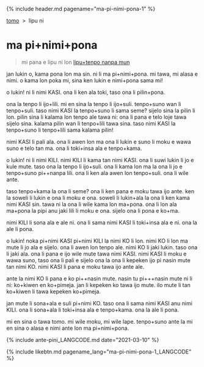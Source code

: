{% include header.md pagename="ma-pi-nimi-pona-1" %}

<span class="lp">

[tomo](https://joelthomastr.github.io/tokipona/README_LANGCODE)&nbsp;&nbsp;>&nbsp;&nbsp;lipu ni

# ma pi+nimi+pona

> mi pana e lipu ni lon [lipu+tenpo nanpa mun](https://liputenpo.org/2021/03/01/lipu-tenpo-nanpa-mun/)

jan lukin o, kama pona lon ma sin. ni li ma pi+nimi+pona. mi tawa, mi alasa e nimi. o kama lon poka mi, sina ken
lukin e nimi+pona sama mi!

o lukin! ni li nimi KASI. ona li ken ala toki, taso ona li pilin+pona.

ona la tenpo li ijo+lili. mi en sina la tenpo li ijo+suli. tenpo+suno wan li tenpo+suli. taso nimi KASI la tenpo+suno li sama seme? sijelo sina la pilin li lon. pilin sina li kalama lon tenpo ale tawa ni: ona li pana e telo loje tawa sijelo sina. kalama pilin wan li tenpo+lili tawa sina. taso nimi KASI la tenpo+suno li tenpo+lili sama kalama pilin!

nimi KASI li pali ala. ona li awen lon ma ona li lukin e suno li moku e wawa suno e telo tan ma. ona li toki+insa ala e tenpo+kama.

o lukin! ni li nimi KILI. nimi KILI li kama tan nimi KASI. ona li suwi lukin li jo e kule mute. taso ona la tenpo li ijo+suli. ona li kama lon ma la ona li jo e tenpo+suno pi++nanpa lili. ona li ken ala awen lon tenpo+suli. ona li wile ante.

taso tenpo+kama la ona li seme? ona li ken pana e moku tawa ijo ante. ken la soweli li lukin e ona li moku e ona. soweli li lukin+ala la ona li ken kama nimi KASI sin. tawa ni la ona li wile kama lon ma+pona. ona li lon ala ma+pona la pipi anu jaki lili li moku e ona. sijelo ona li pona e ko+ma.

nimi KILI li sona ala e ale ni. ona li sama nimi KASI li toki+insa ala e ni. ona la ale li pona.

o lukin! noka pi+nimi KASI pi+nimi KILI la nimi KO li lon. nimi KO li lon ma mute li jo ala e sijelo. ona li awen lon tenpo ale. nimi KO li jaki lukin. taso ona li jaki ala. ona li pana e ijo wile mute tawa nimi KASI. nimi KASI li moku e wawa suno, taso ona li pali e sijelo ona la ona li kepeken ijo pi nasin mute tan nimi KO. nimi KASI li pana e moku tawa ijo ante ale. 

ante la nimi KO li pana e ko pi++nasin mute. nasin tu pi+++nasin mute ni li ni: ko+kiwen en ko+pimeja. jan li kepeken ko tawa ijo mute. ilo mute li tan ko+kiwen li tawa kepeken ko+pimeja.

jan mute li sona+ala e suli pi+nimi KO. taso ona li sama nimi KASI anu nimi KILI. ona li sona+ala li toki+insa ala e tenpo+kama. ona la ale li pona.

mi en sina o tawa tomo. mi wile moku, mi wile lape. tenpo+suno ante la mi en sina o alasa e nimi ante lon ma pi+nimi+pona.

{% include ante-pini_LANGCODE.md date="2021-03-10" %}

{% include likebtn.md pagename_lang="ma-pi-nimi-pona-1_LANGCODE" %}
